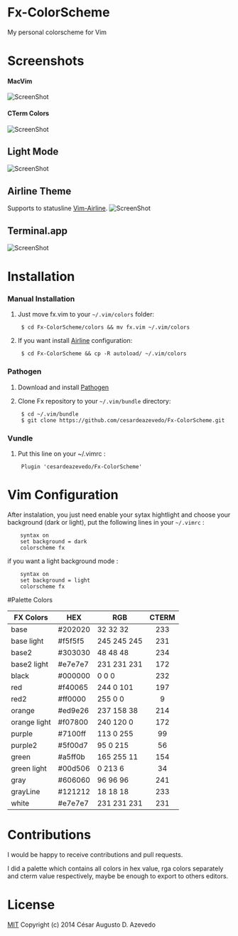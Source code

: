 Fx-ColorScheme
==============

My personal colorscheme for Vim

# Screenshots

#### MacVim
![ScreenShot](http://i.cubeupload.com/gELCwc.png)

#### CTerm Colors
![ScreenShot](http://i.cubeupload.com/PuEX0L.png)

## Light Mode
![ScreenShot](http://i.cubeupload.com/feSwmO.png)


## Airline Theme
Supports to statusline [Vim-Airline](https://github.com/bling/vim-airline).
![ScreenShot](http://i.cubeupload.com/XWVdCC.png)

## Terminal.app
![ScreenShot](http://i.cubeupload.com/d2bbqR.png)

# Installation

### Manual Installation

1. Just move fx.vim to your `~/.vim/colors` folder:

        $ cd Fx-ColorScheme/colors && mv fx.vim ~/.vim/colors 

2. If you want install [Airline](https://github.com/bling/vim-airline) configuration:

        $ cd Fx-ColorScheme && cp -R autoload/ ~/.vim/colors

### Pathogen
1. Download and install [Pathogen](https://github.com/tpope/vim-pathogen)
2. Clone Fx repository to your `~/.vim/bundle` directory:

        $ cd ~/.vim/bundle 
        $ git clone https://github.com/cesardeazevedo/Fx-ColorScheme.git

### Vundle
1. Put this line on your ~/.vimrc :

        Plugin 'cesardeazevedo/Fx-ColorScheme'


# Vim Configuration

After instalation, you just need enable your sytax hightlight and choose your background (dark or light), put the following lines in your `~/.vimrc` :
        
        syntax on
        set background = dark
        colorscheme fx

if you want a light background mode :

        syntax on
        set background = light
        colorscheme fx

#Palette Colors

| FX Colors    |   HEX   |     RGB     | CTERM |
| ------------ | ------- | ----------- |:-----:|
| base         | #202020 | 32  32  32  |  233  |
| base light   | #f5f5f5 | 245 245 245 |  231  |
| base2        | #303030 | 48  48  48  |  234  |
| base2 light  | #e7e7e7 | 231 231 231 |  172  |
| black        | #000000 | 0   0   0   |  232  |
| red          | #f40065 | 244 0   101 |  197  |
| red2         | #ff0000 | 255 0   0   |  9    |
| orange       | #ed9e26 | 237 158 38  |  214  |
| orange light | #f07800 | 240 120 0   |  172  |
| purple       | #7100ff | 113 0   255 |  99   |
| purple2      | #5f00d7 | 95  0   215 |  56   |
| green        | #a5ff0b | 165 255 11  |  154  |
| green light  | #00d506 | 0   213 6   |  34   |
| gray         | #606060 | 96  96  96  |  241  |
| grayLine     | #121212 | 18  18  18  |  233  |
| white        | #e7e7e7 | 231 231 231 |  231  |


# Contributions
I would be happy to receive contributions and pull requests. 

I did a palette which contains all colors in hex value, rga colors separately and cterm value respectively, maybe be enough to export to others editors.


# License 
[MIT](https://github.com/cesardeazevedo/Fx-ColorScheme/blob/master/LICENSE) Copyright (c) 2014 César Augusto D. Azevedo
